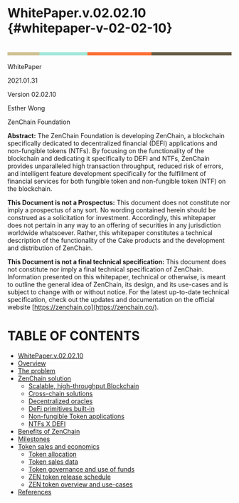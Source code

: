 # WhitePaper.v.02.02.10 {#whitepaper-v-02-02-10}

## 

![horizontal line](assets\horizontal_line.png)

WhitePaper

2021.01.31

Version 02.02.10

Esther Wong

ZenChain Foundation

**Abstract:** The ZenChain Foundation is developing ZenChain, a blockchain specifically dedicated to decentralized financial (DEFI) applications and non-fungible tokens (NTFs). By focusing on the functionality of the blockchain and dedicating it specifically to DEFI and NTFs, ZenChain provides unparalleled high transaction throughput, reduced risk of errors, and intelligent feature development specifically for the fulfillment of financial services for both fungible token and non-fungible token (NTF) on the blockchain.

**This Document is not a Prospectus:** This document does not constitute nor imply a prospectus of any sort. No wording contained herein should be construed as a solicitation for investment. Accordingly, this whitepaper does not pertain in any way to an offering of securities in any jurisdiction worldwide whatsoever. Rather, this whitepaper constitutes a technical description of the functionality of the Cake products and the development and distribution of ZenChain.

**This Document is not a final technical specification:** This document does not constitute nor imply a final technical specification of ZenChain. Information presented on this whitepaper, technical or otherwise, is meant to outline the general idea of ZenChain, its design, and its use-cases and is subject to change with or without notice. For the latest up-to-date technical specification, check out the updates and documentation on the official website [https://zenchain.co](https://zenchain.co/).

# **TABLE OF CONTENTS**

* [WhitePaper.v.02.02.10](README.md)
* [Overview](overview.md)
* [The problem](the_problem.md)
* [ZenChain solution](zenchain_solution\README.md)
  * [Scalable, high-throughput Blockchain](zenchain_solution\scalable,_high-throughput_blockchain.md)
  * [Cross-chain solutions](zenchain_solution\cross-chain_solutions.md)
  * [Decentralized oracles](zenchain_solution\decentralized_oracles.md)
  * [	DeFi primitives built-in](zenchain_solution\defi_primitives_built-in.md)
  * [Non-fungible Token applications](zenchain_solution\non-fungible_token_applications.md)
  * [NTFs X DEFI](zenchain_solution\ntfs_x_defi.md)
* [Benefits of ZenChain](benefits_of_zenchain.md)
* [Milestones](milestones.md)
* [Token sales and economics](token_sales_and_economics\README.md)
  * [Token allocation](token_sales_and_economics\token_allocation.md)
  * [Token sales data](token_sales_and_economics\token_sales_data.md)
  * [Token governance and use of funds](token_sales_and_economics\token_governance_and_use_of_funds.md)
  * [ZEN token release schedule](token_sales_and_economics\zen_token_release_schedule.md)
  * [ZEN token overview and use-cases](token_sales_and_economics\zen_token_overview_and_use-cases.md)
* [References](references.md)